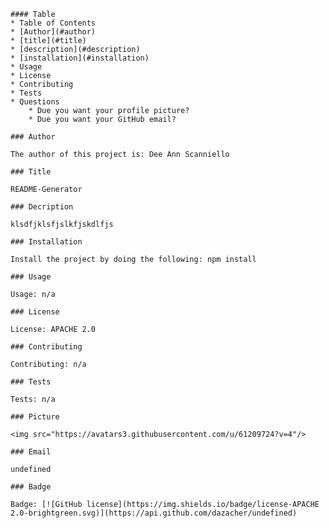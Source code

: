 
    #### Table
    * Table of Contents
    * [Author](#author)
    * [title](#title)
    * [description](#description)
    * [installation](#installation)
    * Usage
    * License
    * Contributing
    * Tests
    * Questions
        * Due you want your profile picture?
        * Due you want your GitHub email?
    
    ### Author

    The author of this project is: Dee Ann Scanniello

    ### Title

    README-Generator

    ### Decription

    klsdfjklsfjslkfjskdlfjs

    ### Installation

    Install the project by doing the following: npm install

    ### Usage

    Usage: n/a

    ### License

    License: APACHE 2.0

    ### Contributing

    Contributing: n/a

    ### Tests

    Tests: n/a

    ### Picture

    <img src="https://avatars3.githubusercontent.com/u/61209724?v=4"/>

    ### Email

    undefined

    ### Badge

    Badge: [![GitHub license](https://img.shields.io/badge/license-APACHE 2.0-brightgreen.svg)](https://api.github.com/dazacher/undefined)

        